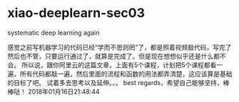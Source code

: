 # xiao-deeplearn-sec03
systematic deep learning again

感觉之前写机器学习的代码已经“学而不思则罔”了，都是照着视频敲代码，写完了然后也不管，只要运行通过了，就算是完成了。但是现在想想似乎还是什么都不会。
所以说，跟你阿里云的这篇文章，上面有5个课程，计划把5个课程都看一遍，所有代码都敲一遍，然后里面的流程和函数的用法都弄清楚，这应该算是基础的目标了吧。
试着多去思考以及延伸。。。
best regards，希望自己能够坚持，棒棒哒！
2018年01月16日21:48:44
